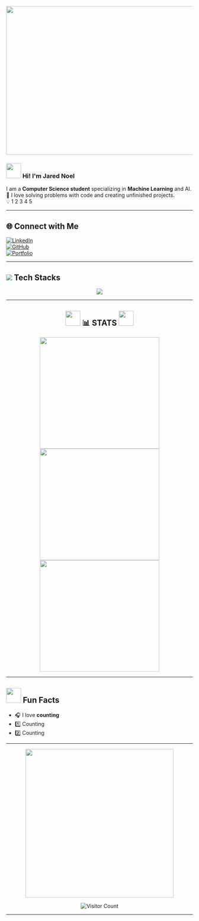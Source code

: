 <div align="center">
  <img src="https://raw.githubusercontent.com/AshenDary/AshenDary/main/video/terminal.gif" height ="400px" width="1000px">
</div>

### <img src="https://www.animoticons.com/files/day-by-day/communicate-smiley-faces/165.gif" width="40px"> **Hi! I'm Jared Noel**  
I am a **Computer Science student** specializing in **Machine Learning** and AI.  
🔬 I love solving problems with code and creating unfinished projects.  
💡 1 2 3 4 5

---

## 🌐 **Connect with Me**
[![LinkedIn](https://img.shields.io/badge/LinkedIn-%230077B5.svg?style=for-the-badge&logo=linkedin&logoColor=white)](https://linkedin.com/in/AshenDary)  
[![GitHub](https://img.shields.io/badge/GitHub-%2312100E.svg?style=for-the-badge&logo=github&logoColor=white)](https://github.com/AshenDary)  
[![Portfolio](https://img.shields.io/badge/Portfolio-%2312100E.svg?style=for-the-badge&logo=firefox&logoColor=white)](https://i.dell.com/sites/csimages/App-Merchandizing_esupport_flatcontent_global_Images/all/bluescreen.png)

---

## <img src="https://www.animoticons.com/files/emotions/angry-smiley-faces/45.gif"> **Tech Stacks**  
<div align="center">
  <img src="https://skillicons.dev/icons?i=python,java,c,cs,html,css,js,git,github" />
</div>


---

<div align="center">

## <img src="https://www.animoticons.com/files/japanese-emoticons/small-pig-smiley-faces/25.gif" width="40px"> **📊 STATS** <img src="https://www.animoticons.com/files/japanese-emoticons/small-pig-smiley-faces/25.gif" width="40px">     
 
<img src="https://github-readme-stats.vercel.app/api?username=AshenDary&theme=highcontrast&hide_border=false&include_all_commits=false&count_private=false" width="80%" height="300px">
<img src="https://nirzak-streak-stats.vercel.app/?user=AshenDary&theme=highcontrast&hide_border=false" width="80%" height="300px">
<img src="https://github-readme-stats.vercel.app/api/top-langs/?username=AshenDary&theme=highcontrast&hide_border=false&include_all_commits=false&count_private=false&layout=compact" width="80%" height="300px">


</div>

---

## <img src="https://www.animoticons.com/files/holidays/halloween-smiley-faces/75.gif" width="40px"> **Fun Facts**
- 🎧 I love **counting**  
- 1️⃣ Counting   
- 2️⃣ Counting 

---

<div align="center">
  <img src="https://media.tenor.com/XPRG-4ujVMIAAAAM/cat-work-in-progress.gif" width="400px">

  ![Visitor Count](https://profile-counter.glitch.me/AshenDary/count.svg)
  
</div>

---
